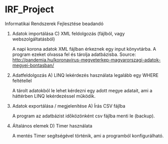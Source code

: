 # IRF_Project
Informatikai Rendszerek Fejlesztése beadandó

1. Adatok importálása
C) XML feldolgozás (fájlból, vagy webszolgáltatásból)

    A napi korona adatok XML fájlban érkeznek egy input könyvtárba. A program ezeket olvassa fel és tárolja adatbázisba.
    Source: http://pandemia.hu/koronavirus-megyeterkep-magyarorszagi-adatok-megyei-bontasban/

2. Adatfeldolgozás
A) LINQ lekérdezés használata legalább egy WHERE feltétellel

    A tárolt adatokból le lehet kérdezni egy adott megye adatait, ami a háttérben LINQ lekérdezéssel működik.

3. Adatok exportálása / megjelenítése
A) Írás CSV fájlba

    A program az adatbázist időközönként csv fájlba menti le (backup).

4. Általános elemek
D) Timer használata

    A mentés Timer segítségével történik, ami a programból konfigurálható.
   
